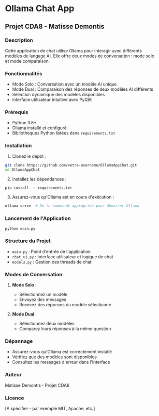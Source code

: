 # Ollama Chat App

## Projet CDA8 - Matisse Demontis

### Description
Cette application de chat utilise Ollama pour interagir avec différents modèles de langage AI. Elle offre deux modes de conversation : mode solo et mode comparaison.

### Fonctionnalités
- Mode Solo : Conversation avec un modèle AI unique
- Mode Dual : Comparaison des réponses de deux modèles AI différents
- Sélection dynamique des modèles disponibles
- Interface utilisateur intuitive avec PyQt6

### Prérequis
- Python 3.8+
- Ollama installé et configuré
- Bibliothèques Python listées dans `requirements.txt`

### Installation

1. Clonez le dépôt :
```bash
git clone https://github.com/votre-username/OllamaAppChat.git
cd OllamaAppChat
```

2. Installez les dépendances :
```bash
pip install -r requirements.txt
```

3. Assurez-vous qu'Ollama est en cours d'exécution :
```bash
ollama serve  # Ou la commande appropriée pour démarrer Ollama
```

### Lancement de l'Application

```bash
python main.py
```

### Structure du Projet
- `main.py` : Point d'entrée de l'application
- `chat_ui.py` : Interface utilisateur et logique de chat
- `models.py` : Gestion des threads de chat

### Modes de Conversation
1. **Mode Solo** : 
   - Sélectionnez un modèle
   - Envoyez des messages
   - Recevez des réponses du modèle sélectionné

2. **Mode Dual** : 
   - Sélectionnez deux modèles
   - Comparez leurs réponses à la même question

### Dépannage
- Assurez-vous qu'Ollama est correctement installé
- Vérifiez que des modèles sont disponibles
- Consultez les messages d'erreur dans l'interface

### Auteur
Matisse Demontis - Projet CDA8

### Licence
[À spécifier - par exemple MIT, Apache, etc.]

